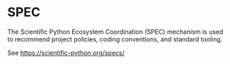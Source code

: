 # SPEC

The Scientific Python Ecosystem Coordination (SPEC) mechanism
is used to recommend project policies, coding conventions,
and standard tooling.

See https://scientific-python.org/specs/
